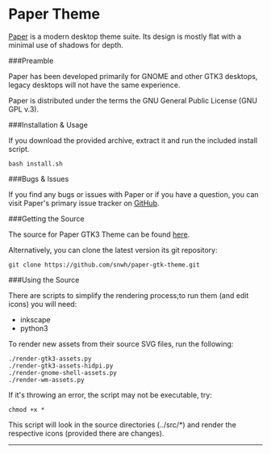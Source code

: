 Paper Theme
===========

[Paper](http://snwh.org/paper/) is a modern desktop theme suite. Its design is mostly flat with a minimal use of shadows for depth.

###Preamble

Paper has been developed primarily for GNOME and other GTK3 desktops, legacy desktops will not have the same experience.

Paper is distributed under the terms the GNU General Public License (GNU GPL v.3).

###Installation & Usage

If you download the provided archive, extract it and run the included install script.

	bash install.sh

###Bugs & Issues

If you find any bugs or issues with Paper or if you have a question, you can visit Paper's primary issue tracker on [GitHub](https://github.com/snwh/paper-gtk-theme/issues).


###Getting the Source

The source for Paper GTK3 Theme can be found [here](https://github.com/snwh/paper-gtk-theme).

Alternatively, you can clone the latest version its git repository:

    git clone https://github.com/snwh/paper-gtk-theme.git

###Using the Source

There are scripts to simplify the rendering process;to run them (and edit icons) you will need:

 * inkscape
 * python3

To render new assets from their source SVG files, run the following:

    ./render-gtk3-assets.py
    ./render-gtk3-assets-hidpi.py
    ./render-gnome-shell-assets.py
    ./render-wm-assets.py

If it's throwing an error, the script may not be executable, try:
	
	chmod +x *

This script will look in the source directories (../src/*) and render the respective icons (provided there are changes).

-----------